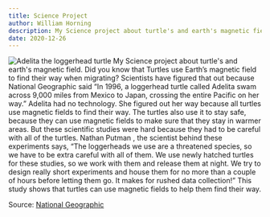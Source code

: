 ```yaml
---
title: Science Project
author: William Horning
description: My Science project about turtle's and earth's magnetic field.
date: 2020-12-26
---
```

![Adelita the loggerhead turtle](https://www.nationalgeographic.com/content/dam/science/phenomena/not-exactly-rocket-science/rights-exempt/files/2012/12/Loggerhead_turtle.adapt.133.3.jpg)
My Science project about turtle's and earth's magnetic field. Did you know that Turtles use Earth’s magnetic field to find their way when migrating? Scientists have figured that out because National Geographic said “In 1996, a loggerhead turtle called Adelita swam across 9,000 miles from Mexico to Japan, crossing the entire Pacific on her way.” Adelita had no technology. She figured out her way because all turtles use magnetic fields to find their way. The turtles also use it to stay safe, because they can use magnetic fields to make sure that they stay in warmer areas. But these scientific studies were hard because they had to be careful with all of the turtles. Nathan Putman , the scientist behind these experiments says, “The loggerheads we use are a threatened species, so we have to be extra careful with all of them. We use newly hatched turtles for these studies, so we work with them and release them at night. We try to design really short experiments and house them for no more than a couple of hours before letting them go. It makes for rushed data collection!” This study shows that turtles can use magnetic fields to help them find their way.

Source: [National Geographic](https://www.nationalgeographic.com/science/phenomena/2011/02/24/turtles-use-the-earths-magnetic-field-as-a-global-gps/#close)